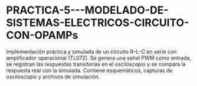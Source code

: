 # PRACTICA-5---MODELADO-DE-SISTEMAS-ELECTRICOS-CIRCUITO-CON-OPAMPs
Implementación práctica y simulada de un circuito R–L–C en serie con amplificador operacional (TL072). Se genera una señal PWM como entrada, se registran las respuestas transitorias en el osciloscopio y se compara la respuesta real con la simulada. Contiene esquemáticos, capturas de osciloscopio y archivos de simulación.
